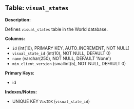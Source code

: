 ## Table: `visual_states`

**Description:**

Defines `visual_states` table in the World database.

**Columns:**
- `id` (int(10), PRIMARY KEY, AUTO_INCREMENT, NOT NULL)
- `visual_state_id` (int(10), NOT NULL, DEFAULT 0)
- `name` (varchar(250), NOT NULL, DEFAULT 'None')
- `min_client_version` (smallint(5), NOT NULL, DEFAULT 0)

**Primary Keys:**
- id

**Indexes/Notes:**
- UNIQUE KEY `VisIDX` (`visual_state_id`)
